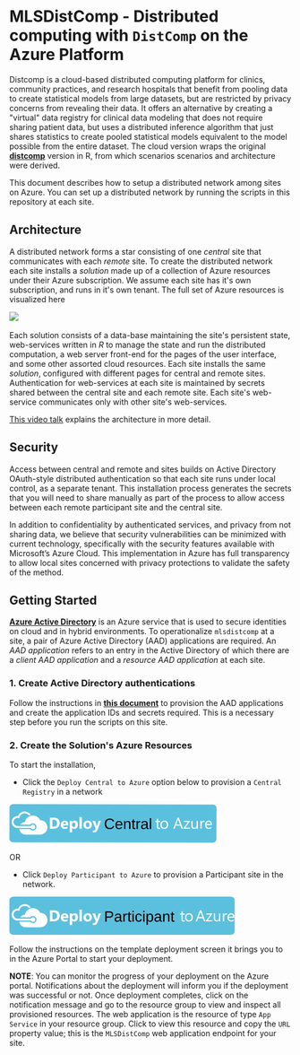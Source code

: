 # MLSDistComp - Distributed computing with `DistComp` on the Azure Platform

Distcomp is a cloud-based distributed computing platform for clinics, community practices, and research hospitals that benefit from pooling data to create statistical models from large datasets,
but are restricted by privacy concerns from revealing their data. It offers an alternative by creating a "virtual" data registry for clinical data modeling that does not require sharing patient data, but uses a distributed inference algorithm that just shares statistics to create pooled statistical models equivalent to the model possible from the entire dataset.
The cloud version wraps the original **[distcomp](https://cran.r-project.org/web/packages/distcomp/index.html)** version in R, from which  scenarios scenarios and architecture were derived.

This document describes how to setup a distributed network among sites on Azure. You can set up a distributed network by running the scripts in this repository at each site. 

## Architecture

A distributed network forms a star consisting of one _central_ site that communicates with each _remote_ site.  To create the distributed network each site installs a _solution_ made up of a collection of Azure resources under their Azure subscription. We assume each site has it's own subscription, and runs
in it's own tenant. The full set of Azure resources is visualized here

<a href="http://armviz.io/#/?load=https%3A%2F%2Fraw.githubusercontent.com%2Fkrishnand%2Fmlsdistcomp%2Fmaster%2Fazuredeploy.json" target="_blank">
    <img src="http://armviz.io/visualizebutton.png"/>
</a>

Each solution consists of a data-base maintaining the site's persistent state, web-services written in _R_ to manage the state and run the distributed computation, a web server front-end for the pages of the user interface, and some other assorted cloud resources.  Each site installs the same _solution_, configured with different pages for central and remote sites.  Authentication
for web-services at each site is maintained by secrets shared between the central site and each remote site. Each site's web-service communicates only with other site's web-services.

[This video talk](https://vimeo.com/244731393) explains the architecture in more detail.

 
## Security

Access between central and remote and sites builds on Active Directory OAuth-style distributed authentication so that each site runs under
local control, as a separate tenant. This installation process generates the secrets that you will need to share manually as part of the process to allow 
access between each remote participant site and the central site.

In addition to confidentiality by authenticated services, and privacy from not sharing data, we believe that security vulnerabilities can be minimized with current technology, specifically with the security features available with Microsoft’s Azure Cloud.  This implementation in Azure has full transparency to allow local sites concerned with privacy protections to validate the safety of the method.  

## Getting Started

**[Azure Active Directory](https://azure.microsoft.com/en-us/services/active-directory/)** is an Azure service that is used to secure identities on cloud and in hybrid environments. To operationalize `mlsdistcomp` at a site, a pair of Azure Active Directory (AAD) applications are required. An _AAD application_ refers to an entry in the Active Directory of which there are a  _client AAD application_ and a _resource AAD application_ at each site. 

### 1. Create Active Directory authentications

Follow the instructions in **[this document](docs/README_AAD.md)** to provision the AAD applications and create the application IDs and secrets required.
This is a necessary step before you run the scripts on this site. 

### 2. Create the Solution's Azure Resources

To start the installation, 
* Click the `Deploy Central to Azure` option below to provision a `Central Registry` in a network

<a href="https://portal.azure.com/#create/Microsoft.Template/uri/https%3A%2F%2Fraw.githubusercontent.com%2Fkrishnand%2Fmlsdistcomp%2Fmaster%2Fazuredeploycentral.json" target="_blank">
    <img src="https://github.com/krishnand/mlsdistcomp/blob/master/images/deploycentral.svg" />
</a>

OR

* Click `Deploy Participant to Azure` to provision a Participant site in the network. 

<a href="https://portal.azure.com/#create/Microsoft.Template/uri/https%3A%2F%2Fraw.githubusercontent.com%2Fkrishnand%2Fmlsdistcomp%2Fmaster%2Fazuredeployparticipant.json" target="_blank">
    <img src="https://github.com/krishnand/mlsdistcomp/blob/master/images/deployparticipant.svg" />
</a>

Follow the instructions on the template deployment screen it brings you to in the Azure Portal to start your deployment.

**NOTE**: You can monitor the progress of your deployment on the Azure portal. Notifications about the deployment will inform you if the deployment
was successful or not. Once deployment completes, click on the notification message and go to the resource group to view and inspect all 
provisioned resources. The web application is the resource of type `App Service` in your resource group. Click to view this resource and copy the
`URL` property value; this is the `MLSDistComp` web application endpoint for your site.
 